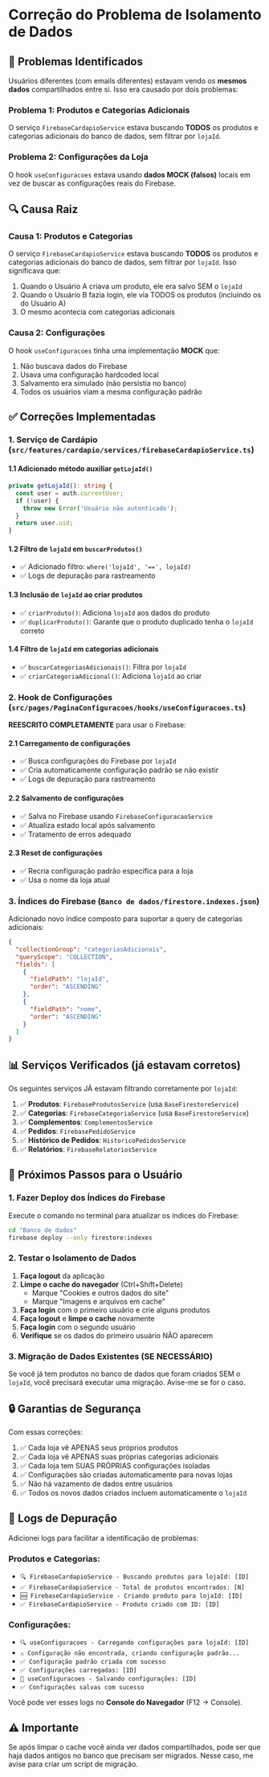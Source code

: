 # Correção do Problema de Isolamento de Dados

## 🐛 Problemas Identificados

Usuários diferentes (com emails diferentes) estavam vendo os **mesmos dados** compartilhados entre si. Isso era causado por dois problemas:

### Problema 1: Produtos e Categorias Adicionais
O serviço `FirebaseCardapioService` estava buscando **TODOS** os produtos e categorias adicionais do banco de dados, sem filtrar por `lojaId`.

### Problema 2: Configurações da Loja
O hook `useConfiguracoes` estava usando **dados MOCK (falsos)** locais em vez de buscar as configurações reais do Firebase.

## 🔍 Causa Raiz

### Causa 1: Produtos e Categorias
O serviço `FirebaseCardapioService` estava buscando **TODOS** os produtos e categorias adicionais do banco de dados, sem filtrar por `lojaId`. Isso significava que:

1. Quando o Usuário A criava um produto, ele era salvo SEM o `lojaId`
2. Quando o Usuário B fazia login, ele via TODOS os produtos (incluindo os do Usuário A)
3. O mesmo acontecia com categorias adicionais

### Causa 2: Configurações
O hook `useConfiguracoes` tinha uma implementação **MOCK** que:

1. Não buscava dados do Firebase
2. Usava uma configuração hardcoded local
3. Salvamento era simulado (não persistia no banco)
4. Todos os usuários viam a mesma configuração padrão

## ✅ Correções Implementadas

### 1. Serviço de Cardápio (`src/features/cardapio/services/firebaseCardapioService.ts`)

#### 1.1 Adicionado método auxiliar `getLojaId()`
```typescript
private getLojaId(): string {
  const user = auth.currentUser;
  if (!user) {
    throw new Error('Usuário não autenticado');
  }
  return user.uid;
}
```

#### 1.2 Filtro de `lojaId` em `buscarProdutos()`
- ✅ Adicionado filtro: `where('lojaId', '==', lojaId)`
- ✅ Logs de depuração para rastreamento

#### 1.3 Inclusão de `lojaId` ao criar produtos
- ✅ `criarProduto()`: Adiciona `lojaId` aos dados do produto
- ✅ `duplicarProduto()`: Garante que o produto duplicado tenha o `lojaId` correto

#### 1.4 Filtro de `lojaId` em categorias adicionais
- ✅ `buscarCategoriasAdicionais()`: Filtra por `lojaId`
- ✅ `criarCategoriaAdicional()`: Adiciona `lojaId` ao criar

### 2. Hook de Configurações (`src/pages/PaginaConfiguracoes/hooks/useConfiguracoes.ts`)

**REESCRITO COMPLETAMENTE** para usar o Firebase:

#### 2.1 Carregamento de configurações
- ✅ Busca configurações do Firebase por `lojaId`
- ✅ Cria automaticamente configuração padrão se não existir
- ✅ Logs de depuração para rastreamento

#### 2.2 Salvamento de configurações
- ✅ Salva no Firebase usando `FirebaseConfiguracaoService`
- ✅ Atualiza estado local após salvamento
- ✅ Tratamento de erros adequado

#### 2.3 Reset de configurações
- ✅ Recria configuração padrão específica para a loja
- ✅ Usa o nome da loja atual

### 3. Índices do Firebase (`Banco de dados/firestore.indexes.json`)

Adicionado novo índice composto para suportar a query de categorias adicionais:

```json
{
  "collectionGroup": "categoriasAdicionais",
  "queryScope": "COLLECTION",
  "fields": [
    {
      "fieldPath": "lojaId",
      "order": "ASCENDING"
    },
    {
      "fieldPath": "nome",
      "order": "ASCENDING"
    }
  ]
}
```

## 📊 Serviços Verificados (já estavam corretos)

Os seguintes serviços JÁ estavam filtrando corretamente por `lojaId`:

1. ✅ **Produtos**: `FirebaseProdutosService` (usa `BaseFirestoreService`)
2. ✅ **Categorias**: `FirebaseCategoriaService` (usa `BaseFirestoreService`)
3. ✅ **Complementos**: `ComplementosService`
4. ✅ **Pedidos**: `FirebasePedidoService`
5. ✅ **Histórico de Pedidos**: `HistoricoPedidosService`
6. ✅ **Relatórios**: `FirebaseRelatoriosService`

## 🚀 Próximos Passos para o Usuário

### 1. Fazer Deploy dos Índices do Firebase

Execute o comando no terminal para atualizar os índices do Firebase:

```bash
cd "Banco de dados"
firebase deploy --only firestore:indexes
```

### 2. Testar o Isolamento de Dados

1. **Faça logout** da aplicação
2. **Limpe o cache do navegador** (Ctrl+Shift+Delete)
   - Marque "Cookies e outros dados do site"
   - Marque "Imagens e arquivos em cache"
3. **Faça login** com o primeiro usuário e crie alguns produtos
4. **Faça logout** e **limpe o cache** novamente
5. **Faça login** com o segundo usuário
6. **Verifique** se os dados do primeiro usuário NÃO aparecem

### 3. Migração de Dados Existentes (SE NECESSÁRIO)

Se você já tem produtos no banco de dados que foram criados SEM o `lojaId`, você precisará executar uma migração. Avise-me se for o caso.

## 🔒 Garantias de Segurança

Com essas correções:

1. ✅ Cada loja vê APENAS seus próprios produtos
2. ✅ Cada loja vê APENAS suas próprias categorias adicionais
3. ✅ Cada loja tem SUAS PRÓPRIAS configurações isoladas
4. ✅ Configurações são criadas automaticamente para novas lojas
5. ✅ Não há vazamento de dados entre usuários
6. ✅ Todos os novos dados criados incluem automaticamente o `lojaId`

## 📝 Logs de Depuração

Adicionei logs para facilitar a identificação de problemas:

### Produtos e Categorias:
- `🔍 FirebaseCardapioService - Buscando produtos para lojaId: [ID]`
- `✅ FirebaseCardapioService - Total de produtos encontrados: [N]`
- `🆕 FirebaseCardapioService - Criando produto para lojaId: [ID]`
- `✅ FirebaseCardapioService - Produto criado com ID: [ID]`

### Configurações:
- `🔍 useConfiguracoes - Carregando configurações para lojaId: [ID]`
- `⚠️ Configuração não encontrada, criando configuração padrão...`
- `✅ Configuração padrão criada com sucesso`
- `✅ Configurações carregadas: [ID]`
- `💾 useConfiguracoes - Salvando configurações: [ID]`
- `✅ Configurações salvas com sucesso`

Você pode ver esses logs no **Console do Navegador** (F12 → Console).

## ⚠️ Importante

Se após limpar o cache você ainda ver dados compartilhados, pode ser que haja dados antigos no banco que precisam ser migrados. Nesse caso, me avise para criar um script de migração.

